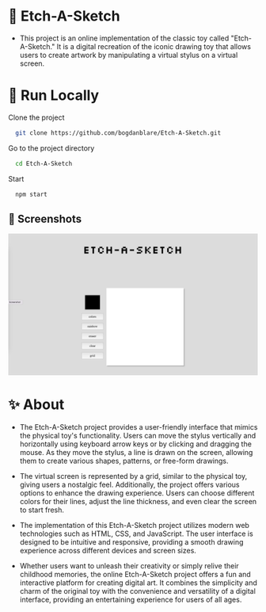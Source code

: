 # 🚀 Etch-A-Sketch

- This project is an online implementation of the classic toy called "Etch-A-Sketch." It is a digital recreation of the iconic drawing toy that allows users to create artwork by manipulating a virtual stylus on a virtual screen.

# 🔧 Run Locally

Clone the project

```bash
  git clone https://github.com/bogdanblare/Etch-A-Sketch.git
```

Go to the project directory

```bash
  cd Etch-A-Sketch
```

Start

```bash
  npm start
```

## 📸 Screenshots

![App Screenshot](https://github.com/bogdanblare/Etch-A-Sketch/blob/main/screenshot.png?raw=true)

# ✨ About

- The Etch-A-Sketch project provides a user-friendly interface that mimics the physical toy's functionality. Users can move the stylus vertically and horizontally using keyboard arrow keys or by clicking and dragging the mouse. As they move the stylus, a line is drawn on the screen, allowing them to create various shapes, patterns, or free-form drawings.

- The virtual screen is represented by a grid, similar to the physical toy, giving users a nostalgic feel. Additionally, the project offers various options to enhance the drawing experience. Users can choose different colors for their lines, adjust the line thickness, and even clear the screen to start fresh.

- The implementation of this Etch-A-Sketch project utilizes modern web technologies such as HTML, CSS, and JavaScript. The user interface is designed to be intuitive and responsive, providing a smooth drawing experience across different devices and screen sizes.

- Whether users want to unleash their creativity or simply relive their childhood memories, the online Etch-A-Sketch project offers a fun and interactive platform for creating digital art. It combines the simplicity and charm of the original toy with the convenience and versatility of a digital interface, providing an entertaining experience for users of all ages.

